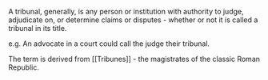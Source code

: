 A tribunal, generally, is any person or institution with authority to judge, adjudicate on, or determine claims or disputes - whether or not it is called a tribunal in its title.

e.g. An advocate in a court could call the judge their tribunal.

The term is derived from [[Tribunes]] - the magistrates of the classic Roman Republic.
